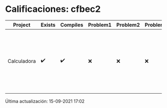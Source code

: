 # Calificaciones: cfbec2
|Project|Exists|Compiles|Problem1|Problem2|Problem3|Extra|CommitHash|CommitDate|CheckDate|Comments|DueDate|Grade|
|-|-|-|-|-|-|-|-|-|-|-|-|-|
|Calculadora|✔️|✔️|❌|❌|❌|✔️|0bb4b86b3fbbf0dda6f88c6f6ca575c4e6b6c6e4|15-09-2021 15:20:03|15-09-2021 17:01:45|Revisa la operación suma-No implementaste operaciones con números flotantes-Revisa la operación división|17-09-2021 21:00:00|7.333333333333333|

Última actualización: 15-09-2021 17:02